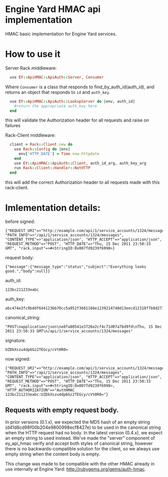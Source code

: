 # Engine Yard HMAC api implementation

HMAC basic implementation for Engine Yard services.

# How to use it

Server Rack middleware:

```ruby
  use EY::ApiHMAC::ApiAuth::Server, Consumer
```

Where `Consumer` is a class that responds to find_by_auth_id(auth_id), and returns an object that responds to `id` and `auth_key`.

```ruby
  use EY::ApiHMAC::ApiAuth::LookupServer do |env, auth_id|
    #return the appropriate auth_key here
  end
```

this will validate the Authorization header for all requests and raise on failures

Rack-Client middleware:

```ruby
  client = Rack::Client.new do
    use Rack::Config do |env|
      env['HTTP_DATE'] = Time.now.httpdate
    end
    use EY::ApiHMAC::ApiAuth::Client, auth_id_arg, auth_key_arg
    run Rack::Client::Handler::NetHTTP
  end
```

this will add the correct Authorization header to all requests made with this rack-client.

# Imlementation details:

before signed:

    {"REQUEST_URI"=>"http://example.com/api/1/service_accounts/1324/messages", "PATH_INFO"=>"/api/1/service_accounts/1324/messages", "CONTENT_TYPE"=>"application/json", "HTTP_ACCEPT"=>"application/json", "REQUEST_METHOD"=>"POST", "HTTP_DATE"=>"Thu, 15 Dec 2011 23:50:33 GMT", "rack.input"=>#<StringIO:0x007fd9239f6998>}

request body:

    {"message":{"message_type":"status","subject":"Everything looks good.","body":null}}

auth_id:

    123bc211233eabc

auth_key:

    abc474e3fc9bddf6d41236b70cc5a952f3681166e1239214740d13eecd12318f7b8d27123b61eabc

canonical_string:

    "POST\napplication/json\ne8fa80541e3726e2cf4c71d07a7bd9fd\nThu, 15 Dec 2011 23:50:33 GMT\n/api/1/service_accounts/1324/messages"

signature:

    UZDkXszu4dp6Gz2TEGcy/cVt0R0=

now signed:

    {"REQUEST_URI"=>"http://example.com/api/1/service_accounts/1324/messages", "PATH_INFO"=>"/api/1/service_accounts/1324/messages", "CONTENT_TYPE"=>"application/json", "HTTP_ACCEPT"=>"application/json", "REQUEST_METHOD"=>"POST", "HTTP_DATE"=>"Thu, 15 Dec 2011 23:50:33 GMT", "rack.input"=>#<StringIO:0x007fd9239f6998>, "HTTP_AUTHORIZATION"=>"AuthHMAC 123bc211233eabc:UZDkXszu4dp6Gz2TEGcy/cVt0R0="}

## Requests with empty request body.

In prior versions (0.1.x), we expected the MD5 hash of an empty string (d41d8cd98f00b204e9800998ecf8427e) to be used in the canonical string when the HTTP request had no body.  In the latest version (0.4.x), we expect an empty string to used instead.  We've made the "server" component of ey_api_hmac verify and accept both styles of canonical string, however there is no backwards-compatible solution for the client, so we always use empty string when the content body is empty.

This change was made to be compatible with the other HMAC already in use internally at Engine Yard: http://rubygems.org/gems/auth-hmac.
